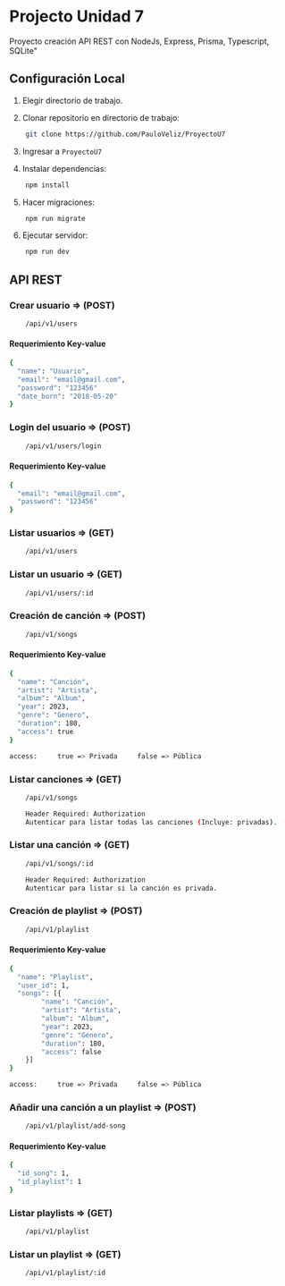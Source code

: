 # Projecto Unidad 7

Proyecto creación API REST con NodeJs, Express, Prisma, Typescript, SQLite"

## Configuración Local

1. Elegir directorio de trabajo.

2. Clonar repositorio en directorio de trabajo:
```bash
    git clone https://github.com/PauloVeliz/ProyectoU7
```

3. Ingresar a `ProyectoU7`

4. Instalar dependencias:
```bash
    npm install
```
5. Hacer migraciones:
```bash
    npm run migrate
```

6. Ejecutar servidor:
```bash
    npm run dev
```

## API REST

### Crear usuario => (POST)
```bash
    /api/v1/users
```
#### Requerimiento Key-value
```bash
{
  "name": "Usuario",
  "email": "email@gmail.com",
  "password": "123456"
  "date_born": "2018-05-20"
}
```
### Login del usuario => (POST)
```bash
    /api/v1/users/login
```

#### Requerimiento Key-value
```bash
{
  "email": "email@gmail.com",
  "password": "123456"
}
```

### Listar usuarios => (GET)
```bash
    /api/v1/users
```

### Listar un usuario => (GET)
```bash
    /api/v1/users/:id
```

### Creación de canción => (POST)
```bash
    /api/v1/songs
```

#### Requerimiento Key-value
```bash
{
  "name": "Canción",
  "artist": "Artista",
  "album": "Album",
  "year": 2023,
  "genre": "Genero",
  "duration": 180,
  "access": true
}

access:     true => Privada     false => Pública
```

### Listar canciones => (GET)
```bash
    /api/v1/songs

    Header Required: Authorization
    Autenticar para listar todas las canciones (Incluye: privadas).
```

### Listar una canción => (GET)
```bash
    /api/v1/songs/:id

    Header Required: Authorization
    Autenticar para listar si la canción es privada.
```

### Creación de playlist => (POST)
```bash
    /api/v1/playlist
```

#### Requerimiento Key-value
```bash
{
  "name": "Playlist",
  "user_id": 1,
  "songs": [{
        "name": "Canción",
        "artist": "Artista",
        "album": "Album",
        "year": 2023,
        "genre": "Género",
        "duration": 180,
        "access": false
    }]
}

access:     true => Privada     false => Pública
```

### Añadir una canción a un playlist => (POST)
```bash
    /api/v1/playlist/add-song
```

#### Requerimiento Key-value
```bash
{
  "id_song": 1,
  "id_playlist": 1
}
```

### Listar playlists => (GET)
```bash
    /api/v1/playlist
```

### Listar un playlist => (GET)
```bash
    /api/v1/playlist/:id
```